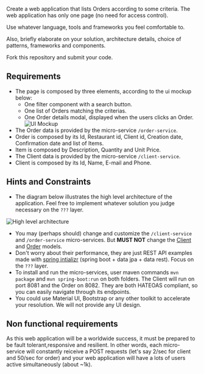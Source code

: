 Create a web application that lists Orders according to some criteria. 
The web application has only one page (no need for access control).

Use whatever language, tools and frameworks you feel comfortable to. 

Also, briefly elaborate on your solution, architecture details, choice of patterns, frameworks and components.

Fork this repository and submit your code.

## Requirements

* The page is composed by three elements, according to the ui mockup below:
    * One filter component with a search button.
    * One list of Orders matching the criterias.
    * One Order details modal, displayed when the users clicks an Order.
![UI Mockup](https://www.lucidchart.com/publicSegments/view/03c3ebfa-7115-4cbb-8b05-397551627f4f/image.png)
* The Order data is provided by the micro-service `/order-service`.
* Order is composed by its Id, Restaurant id, Client id, Creation date, Confirmation date and list of Items.
* Item is composed by Description, Quantity and Unit Price.
* The Client data is provided by the micro-service `/client-service`.
* Client is composed by its Id, Name, E-mail and Phone.

## Hints and Constraints

* The diagram below illustrates the high level architecture of the application. 
Feel free to implement whatever solution you judge necessary on the `???` layer.

![High level architecture](https://www.lucidchart.com/publicSegments/view/79f92b30-8631-4e04-82b0-339616abdd81/image.png)
* You may (perhaps should) change and customize the `/client-service` and `/order-service` micro-services. 
But **MUST NOT** change the [Client](./client-service/src/main/java/com/ifood/demo/client/Client.java) 
and [Order](./order-service/src/main/java/com/ifood/demo/order/Order.java) models. 
* Don't worry about their performance, they are just REST API examples made with 
[spring intializr](https://start.spring.io/) (spring boot + data jpa + data rest). Focus on the `???` layer.
* To install and run the micro-services, user maven commands `mvn package` and `mvn spring-boot:run` on both folders.
The Client will run on port 8081 and the Order on 8082. They are both HATEOAS compliant, 
so you can easily navigate through its endpoints.
* You could use Material UI, Bootstrap or any other toolkit to accelerate your resolution. We will not provide any UI design.

## Non functional requirements

As this web application will be a worldwide success, it must be prepared to be fault tolerant,responsive and resilient. 
In other words, each micro-service will constantly reiceive a POST requests 
(let's say 2/sec for client and 50/sec for order) and your web application will have a lots of users 
active simultaneously (about ~1k).
